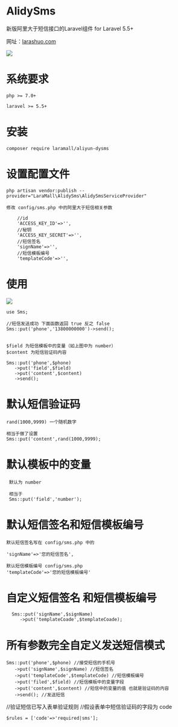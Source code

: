 # AlidySms
<p>新版阿里大于短信接口的Laravel组件 for Laravel 5.5+ </p>

网址：<a href="https://larashuo.com">larashuo.com</a>

<img src="https://laravip.com/images/alidysms.png">

# 系统要求
````
php >= 7.0+

laravel >= 5.5+

````

# 安装
````
composer require laramall/aliyun-dysms
````
# 设置配置文件
````
php artisan vendor:publish --provider="LaraMall\AlidySms\AlidySmsServiceProvider"

修改 config/sms.php 中的阿里大于短信相关参数

  	//id
	'ACCESS_KEY_ID'=>'',
	//秘钥
	'ACCESS_KEY_SECRET'=>'',
	//短信签名
	'signName'=>'',
	//短信模板编号
	'templateCode'=>'',
````

# 使用

<img src="http://ox5dwi7xi.bkt.clouddn.com/github/sms-tp.png">

````
use Sms;

//短信发送成功 下面函数返回 true 反之 false
Sms::put('phone','13800000000')->send();


$field 为短信模板中的变量（如上图中为 number）
$content 为短信验证码内容

Sms::put('phone',$phone)
   ->put('field',$field)
   ->put('content',$content)
   ->send();

````

# 默认短信验证码

````
rand(1000,9999) 一个随机数字

相当于做了设置
Sms::put('content',rand(1000,9999);

````

# 默认模板中的变量

````
 默认为 number
 
 相当于
 Sms::put('field','number');

````

# 默认短信签名和短信模板编号
````
默认短信签名写在 config/sms.php 中的

'signName'=>'您的短信签名',

默认短信模板编号 config/sms.php 
'templateCode'=>'您的短信模板编号'

````

# 自定义短信签名 和短信模板编号

````
  Sms::put('signName',$signName)
     ->put('templateCoade',$templateCoade);

````

# 所有参数完全自定义发送短信模式

````
Sms::put('phone',$phone) //接受短信的手机号
   ->put('signName',$signName) //短信签名
   ->put('templateCode',$templateCode) //短信模板编号
   ->put('filed',$field) //短信模板中的变量字段
   ->put('content',$content) //短信中的变量的值 也就是验证码的内容
   ->send(); //发送短信

````

//验证短信已写入表单验证规则
//假设表单中短信验证码的字段为 code

````
$rules = ['code'=>'required|sms'];

````



